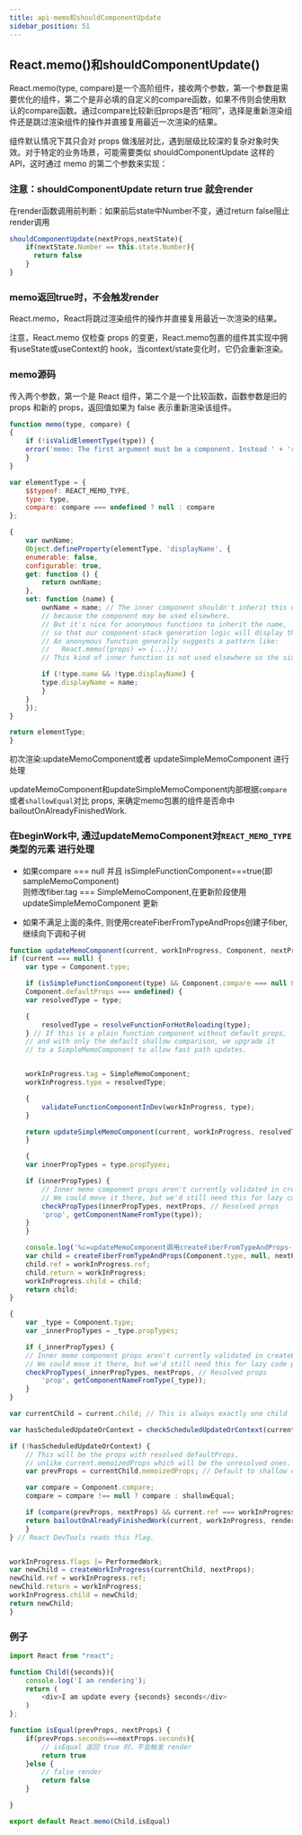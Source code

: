 ```yaml
---
title: api-memo和shouldComponentUpdate
sidebar_position: 51
---
```


## React.memo()和shouldComponentUpdate()
React.memo(type, compare)是一个高阶组件，接收两个参数，第一个参数是需要优化的组件，第二个是非必填的自定义的compare函数，如果不传则会使用默认的compare函数。通过compare比较新旧props是否“相同”，选择是重新渲染组件还是跳过渲染组件的操作并直接复用最近一次渲染的结果。

组件默认情况下其只会对 props 做浅层对比，遇到层级比较深的复杂对象时失效。对于特定的业务场景，可能需要类似 shouldComponentUpdate 这样的 API，这时通过 memo 的第二个参数来实现：

### 注意：shouldComponentUpdate return true 就会render
在render函数调用前判断：如果前后state中Number不变，通过return false阻止render调用
```js
shouldComponentUpdate(nextProps,nextState){
    if(nextState.Number == this.state.Number){
      return false
    }
}
```

### memo返回true时，不会触发render
React.memo，React将跳过渲染组件的操作并直接复用最近一次渲染的结果。

注意，React.memo 仅检查 props 的变更，React.memo包裹的组件其实现中拥有useState或useContext的 hook，当context/state变化时，它仍会重新渲染。

### memo源码
传入两个参数，第一个是 React 组件，第二个是一个比较函数，函数参数是旧的 props 和新的 props，返回值如果为 false 表示重新渲染该组件。
```js
function memo(type, compare) {
{
    if (!isValidElementType(type)) {
    error('memo: The first argument must be a component. Instead ' + 'received: %s', type === null ? 'null' : typeof type);
    }
}

var elementType = {
    $$typeof: REACT_MEMO_TYPE,
    type: type,
    compare: compare === undefined ? null : compare
};

{
    var ownName;
    Object.defineProperty(elementType, 'displayName', {
    enumerable: false,
    configurable: true,
    get: function () {
        return ownName;
    },
    set: function (name) {
        ownName = name; // The inner component shouldn't inherit this display name in most cases,
        // because the component may be used elsewhere.
        // But it's nice for anonymous functions to inherit the name,
        // so that our component-stack generation logic will display their frames.
        // An anonymous function generally suggests a pattern like:
        //   React.memo((props) => {...});
        // This kind of inner function is not used elsewhere so the side effect is okay.

        if (!type.name && !type.displayName) {
        type.displayName = name;
        }
    }
    });
}

return elementType;
}
```

初次渲染:updateMemoComponent或者 updateSimpleMemoComponent 进行处理

updateMemoComponent和updateSimpleMemoComponent内部根据`compare`或者`shallowEqual`对比 props, 来确定memo包裹的组件是否命中 bailoutOnAlreadyFinishedWork.

### 在beginWork中, 通过updateMemoComponent对`REACT_MEMO_TYPE`类型的元素 进行处理
* 如果compare === null 并且 isSimpleFunctionComponent===true(即sampleMemoComponent) <br/>
则修改fiber.tag === SimpleMemoComponent,在更新阶段使用 updateSimpleMemoComponent 更新

* 如果不满足上面的条件, 则使用createFiberFromTypeAndProps创建子fiber,继续向下调和子树
```js
function updateMemoComponent(current, workInProgress, Component, nextProps, renderLanes) {
if (current === null) {
    var type = Component.type;

    if (isSimpleFunctionComponent(type) && Component.compare === null && // SimpleMemoComponent codepath doesn't resolve outer props either.
    Component.defaultProps === undefined) {
    var resolvedType = type;

    {
        resolvedType = resolveFunctionForHotReloading(type);
    } // If this is a plain function component without default props,
    // and with only the default shallow comparison, we upgrade it
    // to a SimpleMemoComponent to allow fast path updates.


    workInProgress.tag = SimpleMemoComponent;
    workInProgress.type = resolvedType;

    {
        validateFunctionComponentInDev(workInProgress, type);
    }

    return updateSimpleMemoComponent(current, workInProgress, resolvedType, nextProps, renderLanes);
    }

    {
    var innerPropTypes = type.propTypes;

    if (innerPropTypes) {
        // Inner memo component props aren't currently validated in createElement.
        // We could move it there, but we'd still need this for lazy code path.
        checkPropTypes(innerPropTypes, nextProps, // Resolved props
        'prop', getComponentNameFromType(type));
    }
    }

    console.log('%c=updateMemoComponent调用createFiberFromTypeAndProps-->return', 'color:yellow', { child });
    var child = createFiberFromTypeAndProps(Component.type, null, nextProps, workInProgress, workInProgress.mode, renderLanes);
    child.ref = workInProgress.ref;
    child.return = workInProgress;
    workInProgress.child = child;
    return child;
}

{
    var _type = Component.type;
    var _innerPropTypes = _type.propTypes;

    if (_innerPropTypes) {
    // Inner memo component props aren't currently validated in createElement.
    // We could move it there, but we'd still need this for lazy code path.
    checkPropTypes(_innerPropTypes, nextProps, // Resolved props
        'prop', getComponentNameFromType(_type));
    }
}

var currentChild = current.child; // This is always exactly one child

var hasScheduledUpdateOrContext = checkScheduledUpdateOrContext(current, renderLanes);

if (!hasScheduledUpdateOrContext) {
    // This will be the props with resolved defaultProps,
    // unlike current.memoizedProps which will be the unresolved ones.
    var prevProps = currentChild.memoizedProps; // Default to shallow comparison

    var compare = Component.compare;
    compare = compare !== null ? compare : shallowEqual;

    if (compare(prevProps, nextProps) && current.ref === workInProgress.ref) {
    return bailoutOnAlreadyFinishedWork(current, workInProgress, renderLanes);
    }
} // React DevTools reads this flag.


workInProgress.flags |= PerformedWork;
var newChild = createWorkInProgress(currentChild, nextProps);
newChild.ref = workInProgress.ref;
newChild.return = workInProgress;
workInProgress.child = newChild;
return newChild;
}
```

### 例子
```js
import React from "react";

function Child({seconds}){
    console.log('I am rendering');
    return (
        <div>I am update every {seconds} seconds</div>
    )
};

function isEqual(prevProps, nextProps) {
    if(prevProps.seconds===nextProps.seconds){
        // isEqual 返回 true 时，不会触发 render
        return true
    }else {
        // false render
        return false
    }

}

export default React.memo(Child,isEqual)
```
